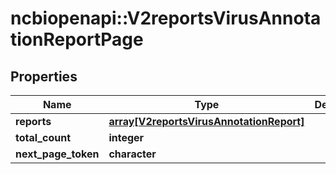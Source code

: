 # ncbiopenapi::V2reportsVirusAnnotationReportPage


## Properties
Name | Type | Description | Notes
------------ | ------------- | ------------- | -------------
**reports** | [**array[V2reportsVirusAnnotationReport]**](v2reportsVirusAnnotationReport.md) |  | [optional] 
**total_count** | **integer** |  | [optional] 
**next_page_token** | **character** |  | [optional] 



